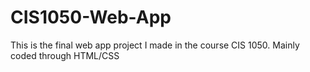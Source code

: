 # CIS1050-Web-App

This is the final web app project I made in the course CIS 1050. Mainly coded through HTML/CSS
